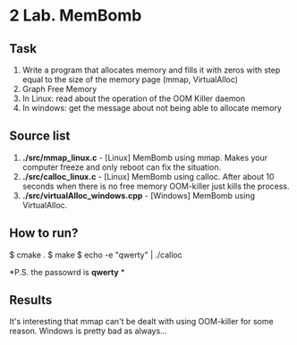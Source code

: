 # 2 Lab. MemBomb

## Task 
1. Write a program that allocates memory and fills it with zeros with step equal to the size of the memory page (mmap, VirtualAlloc)
2. Graph Free Memory
3. In Linux: read about the operation of the OOM Killer daemon
4. In windows: get the message about not being able to allocate memory

## Source list 
1. **./src/mmap_linux.c** - [Linux] MemBomb using mmap. Makes your computer freeze and only reboot can fix the situation.
2. **./src/calloc_linux.c** - [Linux] MemBomb using calloc. After about 10 seconds when there is no free memory OOM-killer just kills the process.
3. **./src/virtualAlloc_windows.cpp** - [Windows] MemBomb using VirtualAlloc.

## How to run?
>
  $ cmake .
  $ make 
  $ echo -e "qwerty" | ./calloc 
 
*P.S. the passowrd is **qwerty** *

## Results
It's interesting that mmap can't be dealt with using OOM-killer for some reason. 
Windows is pretty bad as always... 
